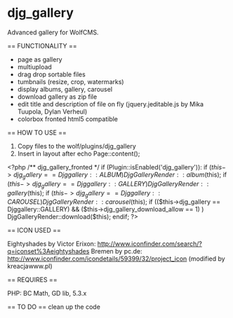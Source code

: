 djg_gallery
===========

Advanced gallery for WolfCMS.

== FUNCTIONALITY ==

- page as gallery
- multiupload
- drag drop sortable files
- tumbnails (resize, crop, watermarks) 
- display albums, gallery, carousel
- download gallery as zip file
- edit title and description of file on fly (jquery.jeditable.js by Mika Tuupola, Dylan Verheul)
- colorbox fronted html5 compatible

== HOW TO USE ==

1. Copy files to the wolf/plugins/djg_gallery
2. Insert in layout after echo Page::content();

&lt;?php
/** djg_gallery_fronted */
if (Plugin::isEnabled('djg_gallery')):
if ($this->djg_gallery == Djggallery::ALBUM) DjgGalleryRender::album($this);
if ($this->djg_gallery == Djggallery::GALLERY) DjgGalleryRender::gallery($this);
if ($this->djg_gallery == Djggallery::CAROUSEL) DjgGalleryRender::carousel($this);
if (($this->djg_gallery == Djggallery::GALLERY) && ($this->djg_gallery_download_allow == 1) ) DjgGalleryRender::download($this);
endif;
?&gt;

== ICON USED ==

Eightyshades by Victor Erixon: http://www.iconfinder.com/search/?q=iconset%3Aeightyshades
Bremen by pc.de: http://www.iconfinder.com/icondetails/59399/32/project_icon (modified by kreacjawww.pl)

== REQUIRES ==

PHP: BC Math, GD lib, 5.3.x

== TO DO ==
clean up the code